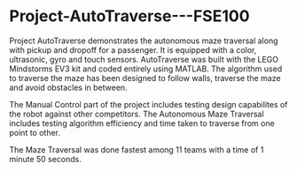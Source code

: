 # Project-AutoTraverse---FSE100
Project AutoTraverse demonstrates the autonomous maze traversal along with pickup and dropoff for a passenger. It is equipped with a color, ultrasonic, gyro and touch sensors.  AutoTraverse was built with the LEGO Mindstorms EV3  kit and coded entirely using MATLAB. The algorithm used to traverse the maze has been designed to follow walls, traverse the maze and avoid obstacles in between.

The Manual Control part of the project includes testing design capabilites of the robot against other competitors.
The Autonomous Maze Traversal includes testing algorithm efficiency and time taken to traverse from one point to other.

The Maze Traversal was done fastest among 11 teams with a time of 1 minute 50 seconds.
